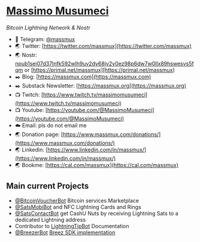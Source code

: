 # [Massimo Musumeci](https://github.com/massmux/massmux)

_Bitcoin Lightning Network & Nostr_


- 💬 Telegram: [@massmux](https://t.me/massmux)
- 🌏 Twitter: [https://twitter.com/massmux](https://twitter.com/massmux)
- 🌏 Nostr: [npub1sej07d37lnfk592wlh9uv2dy68jv2y0ez98p6dw7w0llx89hswesvs5fqm](https://nosta.me/npub1sej07d37lnfk592wlh9uv2dy68jv2y0ez98p6dw7w0llx89hswesvs5fqm) or [https://primal.net/massmux][https://primal.net/massmux)
- ✒️ Blog: [https://massmux.com](https://massmux.com)
- ✒️ Substack Newsletter: [https://massmux.org](https://massmux.org)
- 📺 Twitch: [https://www.twitch.tv/massimomusumeci](https://www.twitch.tv/massimomusumeci)
- 📺 Youtube: [https://youtube.com/@MassimoMusumeci](https://youtube.com/@MassimoMusumeci)
- ☁️ Email: pls do not email me
- 🌏 Donation page: [https://www.massmux.com/donations/](https://www.massmux.com/donations/)
- 🌏 Linkedin: [https://www.linkedin.com/in/massmux/](https://www.linkedin.com/in/massmux/)
- 🌏 Bookme: [https://cal.com/massmux](https://cal.com/massmux)


## Main current Projects

- [@BitcoinVoucherBot](https://t.me/BitcoinVoucherBot) Bitcoin services Marketplace
- [@SatsMobiBot](https://t.me/SatsMobiBot) and NFC Lightning Cards and Rings
- [@SatsContactBot](https://t.me/SatsContactBot) get CashU Nuts by receiving Lightning Sats to a dedicated Lightning address
- Contributor to [LightningTipBot](https://github.com/LightningTipBot/LightningTipBot) Documentation
- [@BreezerBot](https://t.me/BreezerBot) [Breez SDK implementation](https://github.com/massmux/BreezerBot)


